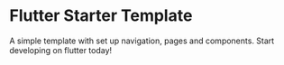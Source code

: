 # Flutter Starter Template

A simple template with set up navigation, pages and components. Start developing on flutter today!
